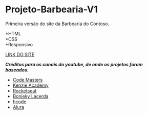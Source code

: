 # Projeto-Barbearia-V1
 Primeira versão do site da Barbearia do Contoso.
 
 *HTML\
 *CSS\
 *Responsivo
 
 [LINK DO SITE](https://robsondpreuss.github.io/Projeto-Barbearia-V1/)

 _**Créditos para os canais do youtube, de onde os projetos foram baseados.**_

* [Code Masters](https://www.youtube.com/channel/UCZExGK9sEYMwdrHuG0BZyiQ)
* [Kenzie Academy](https://www.youtube.com/channel/UC6rcCbDzhVoIm1V7WnwPDIQ)
* [Rocketseat](https://www.youtube.com/channel/UCSfwM5u0Kce6Cce8_S72olg)
* [Bonieky Lacerda](https://www.youtube.com/user/bonieky)
* [hcode](https://www.youtube.com/channel/UCjWENuSH2gX55-y7QSZiWxA)
* [Alura](https://www.youtube.com/user/aluracursosonline)
